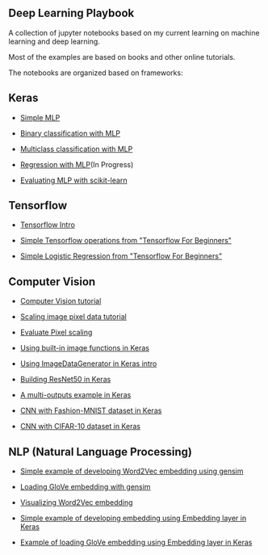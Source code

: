 ## Deep Learning Playbook

A collection of jupyter notebooks based on my current learning on machine
learning and deep learning.

Most of the examples are based on books and other online tutorials.

The notebooks are organized based on frameworks:

## Keras

* [Simple MLP](keras/simple_mlp/simple_mlp.ipynb)

* [Binary classification with MLP](keras/binary_mlp/Binary%20MLP.ipynb)

* [Multiclass classification with MLP](keras/binary_mlp/Multiclass%20MLP.ipynb)

* [Regression with MLP](keras/binary_mlp/Regression%20MLP.ipynb)(In Progress)

* [Evaluating MLP with scikit-learn](keras/evaluate_mlp)

## Tensorflow

* [Tensorflow Intro](tensorflow/Tensorflow%20Intro.ipynb)

* [Simple Tensorflow operations from "Tensorflow For Beginners"](tensorflow/Tensoflow%20For%20Beginners.ipynb)

* [Simple Logistic Regression from "Tensorflow For Beginners"](tensorflow/Tensorflow%20For%20Beginners%20-%20Logistic%20Regression.ipynb)

## Computer Vision

* [Computer Vision tutorial](computer-vision/CV%20-%20Tutorial.ipynb)

* [Scaling image pixel data tutorial](computer-vision/CV%20-%20Scaling%20Image%Pixel%data.ipynb)

* [Evaluate Pixel scaling](computer-vision/CV%20-%20Scaling%20Pixel%20Methods%20Evaluation.ipynb)

* [Using built-in image functions in Keras](computer-vision/CV%20-%20Load,%20Convert,%20Save%20images%20with%20Keras%20API.ipynb)

* [Using ImageDataGenerator in Keras intro](computer-vision/CV%20-%20ImageDataGenerator%20example.ipynb)

* [Building ResNet50 in Keras](computer-vision/CV%20-%20Residual%20Network%20Keras.ipynb)

* [A multi-outputs example in Keras](computer-vision/CV%20-%20Multi-outputs%20example.ipynb)

* [CNN with Fashion-MNIST dataset in Keras](computer-vision/fashionnet_mnist/CV%20-%20Fashion%20MNIST%20CNN.ipynb)

* [CNN with CIFAR-10 dataset in Keras](computer-vision/cifar/CV%20-%20CIFAR%2010.ipynb)

## NLP (Natural Language Processing)

* [Simple example of developing Word2Vec embedding using gensim](recurrent-neural-networks/word-embeddings/develop-word-vec.py)

* [Loading GloVe embedding with gensim](recurrent-neural-networks/word-embeddings/glove-word2vec.py)

* [Visualizing Word2Vec embedding](recurrent-neural-networks/word-embeddings/visualize-word2vec.py)

* [Simple example of developing embedding using Embedding layer in Keras](recurrent-neural-networks/word-embeddings/embedding-example.py)

* [Example of loading GloVe embedding using Embedding layer in Keras](recurrent-neural-networks/word-embeddings/pretrained-word-embeddings.py)
